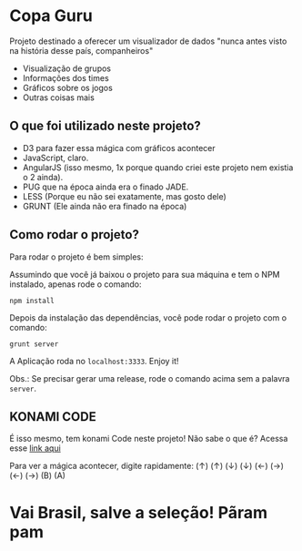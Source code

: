 # Copa Guru


Projeto destinado a oferecer um visualizador de dados "nunca antes visto na história desse país, companheiros"

- Visualização de grupos
- Informações dos times
- Gráficos sobre os jogos
- Outras coisas mais



## O que foi utilizado neste projeto?

- D3 para fazer essa mágica com gráficos acontecer
- JavaScript, claro.
- AngularJS (isso mesmo, 1x porque quando criei este projeto nem existia o 2 ainda).
- PUG que na época ainda era o finado JADE.
- LESS (Porque eu não sei exatamente, mas gosto dele)
- GRUNT (Ele ainda não era finado na época)



## Como rodar o projeto?

Para rodar o projeto é bem simples:

Assumindo que você já baixou o projeto para sua máquina e tem o NPM instalado, apenas rode o comando:

```npm install```

Depois da instalação das dependências, você pode rodar o projeto com o comando:

```grunt server```

A Aplicação roda no `localhost:3333`. Enjoy it! 

Obs.: Se precisar gerar uma release, rode o comando acima sem a palavra `server`.




## KONAMI CODE

É isso mesmo, tem konami Code neste projeto! Não sabe o que é? Acessa esse [link aqui](https://en.wikipedia.org/wiki/Konami_Code) 

Para ver a mágica acontecer, digite rapidamente: (↑) (↑) (↓) (↓) (←) (→) (←) (→) (B) (A)





# Vai Brasil, salve a seleção! Pãram pam
